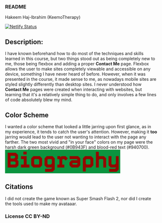 ### README

Hakeem Haj-Ibrahim (KeemoTherapy)

[![Netlify Status](https://api.netlify.com/api/v1/badges/e5507684-1923-43f6-8dfa-5011db6d0127/deploy-status)](https://app.netlify.com/sites/about-me-keemotherapy/deploys)

## Description:

I have known beforehand how to do most of the techniques and skills learned in this course, but two things stood out as being completely new to me, those being flexbox and adding a proper **Contact Me** page. Flexbox allows the user to make sites completely viewable and accessible on any device, something I have never heard of before. However, when it was presented in the course, it made sense to me, as nowadays mobile sites are styled slightly differently than desktop sites. I never understood how **Contact Me** pages were created when interacting with websites, but learning that it's a relatively simple thing to do, and only involves a few lines of code absolutely blew my mind.

## Color Scheme

I wanted a color scheme that looked a little jarring upon first glance, as in my experience, it tends to catch the user's attention. However, making it **too** jarring would lead to the user not wanting to interact with the page any farther. The two most vivid and "in your face" colors on my page were the harsh dark green background (#0B943F) and blood-red text (#940700).
![Showcase of the two harsh colors](/img/blood-green.png)

## Citations

I did not create the game known as Super Smash Flash 2, nor did I create the tools used to make my avataaar.

### License CC BY-ND
